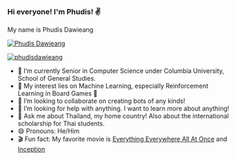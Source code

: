### Hi everyone! I'm Phudis! ✌️

<!--
**MirrorCraze/MirrorCraze** is a ✨ _special_ ✨ repository because its `README.md` (this file) appears on your GitHub profile.

Here are some ideas to get you started:

- 🔭 I’m currently working on ...
- 🌱 I’m currently learning ...
- 👯 I’m looking to collaborate on ...
- 🤔 I’m looking for help with ...
- 💬 Ask me about ...
- 📫 How to reach me: ...
- 😄 Pronouns: ...
- ⚡ Fun fact: ...
-->

My name is Phudis Dawieang

<p align="left"> <a href="https://www.linkedin.com/in/phudis-dawieang-a56365191/" target="blank"><img src="https://img.shields.io/badge/LinkedIn-0077B5?style=for-the-badge&logo=linkedin&logoColor=white" alt="Phudis Dawieang" /></a> </p>
<p align="left"> <a href="https://www.kaggle.com/phudisdawieang" target="blank"><img src="https://img.shields.io/badge/Kaggle-20BEFF?style=for-the-badge&logo=Kaggle&logoColor=white" alt="phudisdawieang" /></a> </p>

- 🌱 I’m currently Senior in Computer Science under Columbia University, School of General Studies.
- 🔭 My interest lies on Machine Learning, especially Reinforcement Learning in Board Games 🎲
- 👯 I’m looking to collaborate on creating bots of any kinds!
- 🤔 I’m looking for help with anything. I want to learn more about anything!
- 💬 Ask me about Thailand, my home country! Also about the international scholarship for Thai students.
- 😄 Pronouns: He/Him
- 🎬 Fun fact: My favorite movie is [Everything Everywhere All At Once](https://www.imdb.com/title/tt6710474/) and [Inception](https://www.imdb.com/title/tt1375666)
